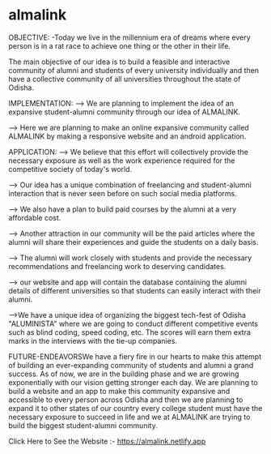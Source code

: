 # almalink
OBJECTIVE:
-Today we live in the millennium era of dreams where every person is in a rat race to achieve one thing or the other in their life.

The main objective of our idea is to build a feasible and interactive community of alumni and students of every university individually and then have a collective community of all universities throughout the state of Odisha.

IMPLEMENTATION:
--> We are planning to implement the idea of an expansive student-alumni community through our idea of ALMALINK.

--> Here we are planning to make an online expansive community called ALMALINK by making a responsive website and an android application.

APPLICATION:
--> We believe that this effort will collectively provide the necessary exposure as well as the work experience required for the competitive society of today's world.

--> Our idea has a unique combination of freelancing and student-alumni interaction that is never seen before on such social media platforms.

--> We also have a plan to build paid courses by the alumni at a very affordable cost.

-->  Another attraction in our community will be the paid articles where the alumni will share their experiences and guide the students on a daily basis. 

--> The alumni will work closely with students and provide the necessary recommendations and freelancing work to deserving candidates.

--> our website and app will contain the database containing the alumni details of different universities so that students can easily interact with their alumni.

-->We have a unique idea of organizing the biggest tech-fest of Odisha  "ALUMINISTA"  where we are going to conduct different competitive events such as blind coding, speed coding, etc. The scores will earn them extra marks in the interviews with the tie-up companies.

FUTURE-ENDEAVORSWe have a fiery fire in our hearts to make this attempt of building an ever-expanding community of students and alumni a grand success. As of now, we are in the building phase and we are growing exponentially with our vision getting stronger each day. We are planning to build a website and an app to make this community expansive and accessible to every person across Odisha and then we are planning to expand it to other states of our country every college student must have the necessary exposure to succeed in life and we at ALMALINK are trying to build the biggest student-alumni community.



Click Here to See the Website :- https://almalink.netlify.app
